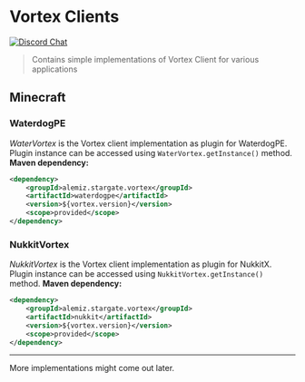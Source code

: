 # Vortex Clients
[![Discord Chat](https://img.shields.io/discord/767330242078834712.svg)](https://discord.gg/QcRRzXX)
> Contains simple implementations of Vortex Client for various applications

## Minecraft
### WaterdogPE
*WaterVortex* is the Vortex client implementation as plugin for WaterdogPE. 
Plugin instance can be accessed using `WaterVortex.getInstance()` method.  
**Maven dependency:**
```xml
<dependency>
    <groupId>alemiz.stargate.vortex</groupId>
    <artifactId>waterdogpe</artifactId>
    <version>${vortex.version}</version>
    <scope>provided</scope>
</dependency>
```

### NukkitVortex
*NukkitVortex* is the Vortex client implementation as plugin for NukkitX.
Plugin instance can be accessed using `NukkitVortex.getInstance()` method.
**Maven dependency:**
```xml
<dependency>
    <groupId>alemiz.stargate.vortex</groupId>
    <artifactId>nukkit</artifactId>
    <version>${vortex.version}</version>
    <scope>provided</scope>
</dependency>
```

***
More implementations might come out later.